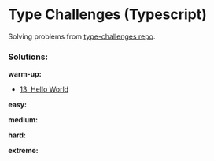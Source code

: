 # Type Challenges (Typescript)

Solving problems from [type-challenges repo](https://github.com/type-challenges/type-challenges).

### Solutions:

**warm-up:**

- [13. Hello World](./src/warm-up/hello-world.ts)

**easy:**

**medium:**

**hard:**

**extreme:**
